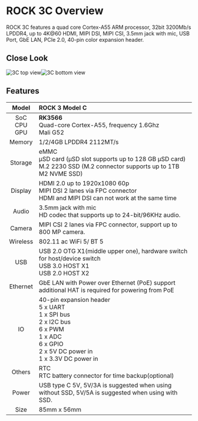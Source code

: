 ﻿---
sidebar_label: 'Overview'
sidebar_position: 3
---

# ROCK 3C Overview

ROCK 3C features a quad core Cortex-A55 ARM processor, 32bit 3200Mb/s LPDDR4, up to 4K@60 HDMI, MIPI DSI, MIPI CSI, 3.5mm jack with mic, USB Port, GbE LAN, PCIe 2.0, 40-pin color expansion header.

## Close Look

![3C top view](/img/rock3/Rock3C-top-800px.webp)![3C bottom view](/img/rock3/Rock3C-bottom-800px.webp)  

## Features

|Model|ROCK 3 Model C|
|:-:|:-|
|SoC<br/>CPU<br/>GPU|**RK3566**<br/>Quad-core Cortex-A55, frequency 1.6Ghz<br/>Mali G52|
|Memory|1/2/4GB LPDDR4 2112MT/s|
|Storage|eMMC<br/>μSD card (μSD slot supports up to 128 GB μSD card)<br/>M.2 2230 SSD (M.2 connector supports up to 1TB M2 NVME SSD)|
|Display|HDMI 2.0 up to 1920x1080 60p<br/>MIPI DSI 2 lanes via FPC connector<br/>HDMI and MIPI DSI can not work at the same time|
|Audio|	3.5mm jack with mic<br/>HD codec that supports up to 24-bit/96KHz audio.|
|Camera|MIPI CSI 2 lanes via FPC connector, support up to 800 MP camera.|
|Wireless|802.11 ac WiFi 5/ BT 5|
|USB|USB 2.0 OTG X1(middle upper one), hardware switch for host/device switch<br/>USB 3.0 HOST X1<br/>USB 2.0 HOST X2|
|Ethernet|GbE LAN with Power over Ethernet (PoE) support<br/>additional HAT is required for powering from PoE|
|IO|40-pin expansion header<br/>5 x UART<br/>1 x SPI bus<br/>2 x I2C bus<br/>6 x PWM<br/>1 x ADC<br/>6 x GPIO<br/>2 x 5V DC power in<br/>1 x 3.3V DC power in|
|Others|RTC<br/>RTC battery connector for time backup(optional)|
|Power|USB type C 5V, 5V/3A is suggested when using without SSD, 5V/5A is suggested when using with SSD.|
|Size|85mm x 56mm|

